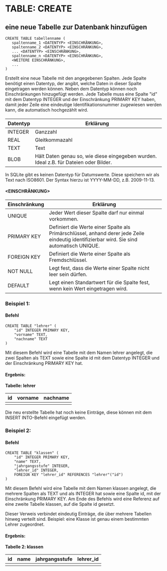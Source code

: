 # TABLE: CREATE

## eine neue Tabelle zur Datenbank hinzufügen

```
CREATE TABLE tabellenname (
   spaltenname_1 <DATENTYP> <EINSCHRÄNKUNG>, 
   spaltenname_2 <DATENTYP> <EINSCHRÄNKUNG>, 
   ... <DATENTYP> <EINSCHRÄNKUNG>, 
   spaltenname_n <DATENTYP> <EINSCHRÄNKUNG>,
   <WEITERE EINSCHRÄNKUNG>,
   ...
)
```
Erstellt eine neue Tabelle mit den angegebenen Spalten. Jede Spalte benötigt einen Datentyp, der angibt, welche Daten in dieser Spalte eingetragen werden können. Neben dem Datentyp können noch  Einschränkungen hinzugefügt werden. Jede Tabelle muss eine Spalte "id" mit dem Datentyp INTEGER und der Einschränkung PRIMARY KEY haben, damit jeder Zeile eine eindeutige Identifikationsnummer zugewiesen werden kann, die automatisch hochgezählt wird.

#### <span><DATENTYP></span>

| Datentyp | Erklärung|
| -------- | -------- | 
| INTEGER  | Ganzzahl     |
| REAL     | Gleitkommazahl     | 
| TEXT     | Text     | 
| BLOB     | Hält Daten genau so, wie diese eingegeben wurden. Ideal z.B. für Dateien oder Bilder.     |

In SQLite gibt es keinen Datentyp für Datumswerte. Diese speichern wir als Text nach ISO8601. Der Syntax hierzu ist YYYY-MM-DD, z.B. 2009-11-13.

#### <span><EINSCHRÄNKUNG></span>

| Einschränkung | Erklärung|
| -------- | -------- | 
| UNIQUE  | Jeder Wert dieser Spalte darf nur einmal vorkommen.     |
| PRIMARY KEY     | Definiert die Werte einer Spalte als Primärschlüssel, anhand derer jede Zeile eindeutig identifizierbar wird. Sie sind automatisch UNIQUE.     | 
| FOREIGN KEY     | Definiert die Werte einer Spalte als Fremdschlüssel.     | 
| NOT NULL     | Legt fest, dass die Werte einer Spalte nicht leer sein dürfen.     |
| DEFAULT <span><wert></span>| Legt einen Standartwert für die Spalte fest, wenn kein Wert eingetragen wird. |



### Beispiel 1:

#### Befehl
```
CREATE TABLE "lehrer" (
    "id" INTEGER PRIMARY KEY, 
    "vorname" TEXT, 
    "nachname" TEXT
)
```
Mit diesem Befehl wird eine Tabelle mit dem Namen lehrer angelegt, die zwei Spalten als TEXT sowie eine Spalte id mit dem Datentyp INTEGER und der Einschränkung PRIMARY KEY hat.


#### Ergebnis:
**Tabelle: lehrer**

|id| vorname   | nachname | 
|--|--------   | -------- | 
| |       |     |

Die neu erstellte Tabelle hat noch keine Einträge, diese können mit dem INSERT INTO-Befehl eingefügt werden.

### Beispiel 2:

#### Befehl
```
CREATE TABLE "klassen" (
    "id" INTEGER PRIMARY KEY, 
    "name" TEXT, 
    "jahrgangsstufe" INTEGER, 
    "lehrer_id" INTEGER,
    FOREIGN KEY "lehrer_id" REFERENCES "lehrer"("id")
)
```
Mit diesem Befehl wird eine Tabelle mit dem Namen klassen angelegt, die mehrere Spalten als TEXT und als INTEGER hat sowie eine Spalte id, mit der Einschränkung PRIMARY KEY. Am Ende des Befehls wird eine Referenz auf eine zweite Tabelle klassen, auf die Spalte id gesetzt.

Dieser Verweis verbindet eindeutig Einträge, die über mehrere Tabellen hinweg verteilt sind. Beispiel: eine Klasse ist genau einem bestimmten Lehrer zugeordnet.


#### Ergebnis:

**Tabelle 2: klassen**

|id| name   | jahrgangsstufe | lehrer_id |
|--|--------   | :-: | :-: |
| |      |     | |
